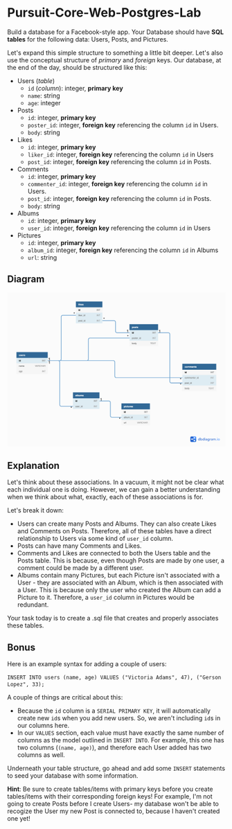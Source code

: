 # Pursuit-Core-Web-Postgres-Lab

Build a database for a Facebook-style app. Your Database should have **SQL tables** for the following data: Users, Posts, and Pictures.

Let's expand this simple structure to something a little bit deeper. Let's also use the conceptual structure of _primary_ and _foreign_ keys. Our database, at the end of the day, should be structured like this:

- Users (_table_)
  - `id` (_column_): integer, **primary key**
  - `name`: string
  - `age`: integer
- Posts
  - `id`: integer, **primary key**
  - `poster_id`: integer, **foreign key** referencing the column `id` in Users.
  - `body`: string
- Likes
  - `id`: integer, **primary key**
  - `liker_id`: integer, **foreign key** referencing the column `id` in Users
  - `post_id`: integer, **foreign key** referencing the column `id` in Posts.
- Comments
  - `id`: integer, **primary key**
  - `commenter_id`: integer, **foreign key** referencing the column `id` in Users.
  - `post_id`: integer, **foreign key** referencing the column `id` in Posts.
  - `body`: string
- Albums
  - `id`: integer, **primary key**
  - `user_id`: integer, **foreign key** referencing the column `id` in Users
- Pictures
  - `id`: integer, **primary key**
  - `album_id`: integer, **foreign key** referencing the column `id` in Albums
  - `url`: string

## Diagram
![facebook-style database diagram](./assets/facebook_style_db_diagram.png)

## Explanation
Let's think about these associations. In a vacuum, it might not be clear what each individual one is doing. However, we can gain a better understanding when we think about what, exactly, each of these associations is for.

Let's break it down:

- Users can create many Posts and Albums. They can also create Likes and Comments on Posts. Therefore, all of these tables have a direct relationship to Users via some kind of `user_id` column.
- Posts can have many Comments and Likes.
- Comments and Likes are connected to both the Users table and the Posts table. This is because, even though Posts are made by one user, a comment could be made by a different user.
- Albums contain many Pictures, but each Picture isn't associated with a User - they are associated with an Album, which is then associated with a User. This is because only the user who created the Album can add a Picture to it. Therefore, a `user_id` column in Pictures would be redundant.

Your task today is to create a .sql file that creates and properly associates these tables.

## Bonus

Here is an example syntax for adding a couple of users:

```
INSERT INTO users (name, age) VALUES ("Victoria Adams", 47), ("Gerson Lopez", 33);
```

A couple of things are critical about this:

- Because the `id` column is a `SERIAL PRIMARY KEY`, it will automatically create new `id`s when you add new users. So, we aren't including `id`s in our columns here.
- In our `VALUES` section, each value must have exactly the same number of columns as the model outlined in `INSERT INTO`. For example, this one has two columns (`(name, age)`), and therefore each User added has two columns as well.

Underneath your table structure, go ahead and add some `INSERT` statements to seed your database with some information.

**Hint**: Be sure to create tables/items with primary keys before you create tables/items with their corresponding foreign keys! For example, I'm not going to create Posts before I create Users- my database won't be able to recogize the User my new Post is connected to, because I haven't created one yet!
